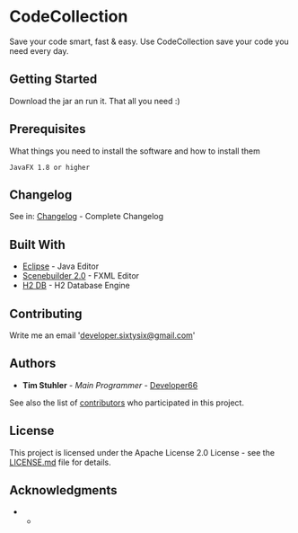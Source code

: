 # CodeCollection

Save your code smart, fast & easy. Use CodeCollection save your code you need every day.

## Getting Started

Download the jar an run it. That all you need :)

## Prerequisites

What things you need to install the software and how to install them

```
JavaFX 1.8 or higher
```

## Changelog
See in: [Changelog](https://github.com/Developer66/Code-Collection/blob/master/changelog.txt) - Complete Changelog

## Built With

* [Eclipse](https://www.eclipse.org/) - Java Editor
* [Scenebuilder 2.0](http://www.oracle.com/technetwork/java/javase/downloads/sb2download-2177776.html) - FXML Editor
* [H2 DB](http://www.h2database.com/html/main.html) - H2 Database Engine

## Contributing

Write me an email 'developer.sixtysix@gmail.com'

## Authors

* **Tim Stuhler** - *Main Programmer* - [Developer66](https://github.com/Developer66)

See also the list of [contributors](https://github.com/Developer66/Code-Collection/graphs/contributors) who participated in this project.

## License

This project is licensed under the Apache License 2.0 License - see the [LICENSE.md](LICENSE.md) file for details.

## Acknowledgments

* -
